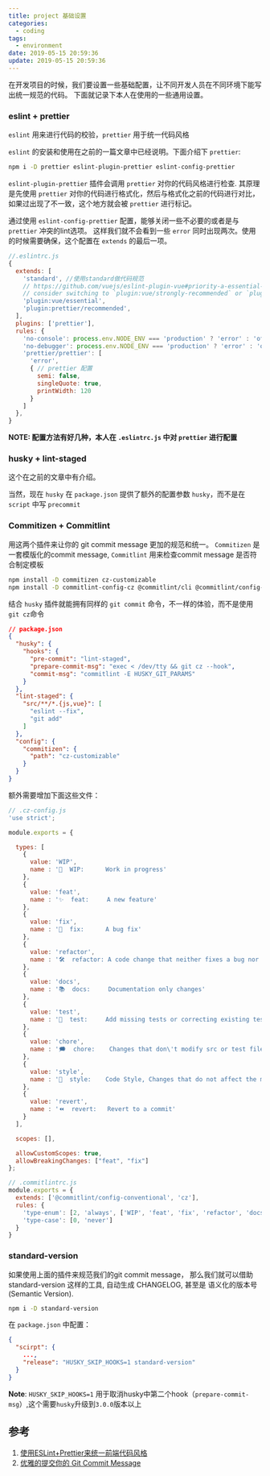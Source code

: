 ```yaml
---
title: project 基础设置
categories:
  - coding
tags:
  - environment
date: 2019-05-15 20:59:36
update: 2019-05-15 20:59:36
---
```


在开发项目的时候，我们要设置一些基础配置，让不同开发人员在不同环境下能写出统一规范的代码。
下面就记录下本人在使用的一些通用设置。

### eslint + prettier

`eslint` 用来进行代码的校验，`prettier` 用于统一代码风格

`eslint` 的安装和使用在之前的一篇文章中已经说明。下面介绍下 `prettier`:

```bash
npm i -D prettier eslint-plugin-prettier eslint-config-prettier
```

`eslint-plugin-prettier` 插件会调用 `prettier` 对你的代码风格进行检查.
其原理是先使用 `prettier` 对你的代码进行格式化，然后与格式化之前的代码进行对比，如果过出现了不一致，这个地方就会被 `prettier` 进行标记。
 
通过使用 `eslint-config-prettier` 配置，能够关闭一些不必要的或者是与 `prettier` 冲突的lint选项。
这样我们就不会看到一些 `error` 同时出现两次。使用的时候需要确保，这个配置在 `extends` 的最后一项。

```js
//.eslintrc.js
{
  extends: [
    'standard', //使用standard做代码规范
    // https://github.com/vuejs/eslint-plugin-vue#priority-a-essential-error-prevention
    // consider switching to `plugin:vue/strongly-recommended` or `plugin:vue/recommended` for stricter rules.
    'plugin:vue/essential',
    'plugin:prettier/recommended',
  ],
  plugins: ['prettier'],
  rules: {
    'no-console': process.env.NODE_ENV === 'production' ? 'error' : 'off',
    'no-debugger': process.env.NODE_ENV === 'production' ? 'error' : 'off',
    'prettier/prettier': [
      'error',
      { // prettier 配置
        semi: false,
        singleQuote: true,
        printWidth: 120
      }
    ]
  },
}
```

**NOTE: 配置方法有好几种，本人在 `.eslintrc.js` 中对 `prettier` 进行配置**

### husky + lint-staged

这个在之前的文章中有介绍。

当然，现在 `husky` 在 `package.json` 提供了额外的配置参数 `husky`，而不是在 `script` 中写 `precommit`

### Commitizen + Commitlint

用这两个插件来让你的 git commit message 更加的规范和统一。
`Commitizen` 是一套模版化的commit message, `Commitlint` 用来检查commit message 是否符合制定模板

```bash
npm install -D commitizen cz-customizable
npm install -D commitlint-config-cz @commitlint/cli @commitlint/config-conventional
```

结合 `husky` 插件就能拥有同样的 `git commit` 命令，不一样的体验，而不是使用 `git cz`命令

```json
// package.json
{
  "husky": {
    "hooks": {
      "pre-commit": "lint-staged",
      "prepare-commit-msg": "exec < /dev/tty && git cz --hook",
      "commit-msg": "commitlint -E HUSKY_GIT_PARAMS"
    }
  },
  "lint-staged": {
    "src/**/*.{js,vue}": [
      "eslint --fix",
      "git add"
    ]
  },
  "config": {
    "commitizen": {
      "path": "cz-customizable"
    }
  }
}
```

额外需要增加下面这些文件：

```js
// .cz-config.js
'use strict';

module.exports = {

  types: [
    {
      value: 'WIP',
      name : '💪  WIP:      Work in progress'
    },
    {
      value: 'feat',
      name : '✨  feat:     A new feature'
    },
    {
      value: 'fix',
      name : '🐞  fix:      A bug fix'
    },
    {
      value: 'refactor',
      name : '🛠  refactor: A code change that neither fixes a bug nor adds a feature'
    },
    {
      value: 'docs',
      name : '📚  docs:     Documentation only changes'
    },
    {
      value: 'test',
      name : '🏁  test:     Add missing tests or correcting existing tests'
    },
    {
      value: 'chore',
      name : '🗯  chore:    Changes that don\'t modify src or test files. Such as updating build tasks, package manager'
    },
    {
      value: 'style',
      name : '💅  style:    Code Style, Changes that do not affect the meaning of the code (white-space, formatting, missing semi-colons, etc)'
    },
    {
      value: 'revert',
      name : '⏪  revert:   Revert to a commit'
    }
  ],

  scopes: [],

  allowCustomScopes: true,
  allowBreakingChanges: ["feat", "fix"]
};

```

```js
// .commitlintrc.js
module.exports = {
  extends: ['@commitlint/config-conventional', 'cz'],
  rules: {
    'type-enum': [2, 'always', ['WIP', 'feat', 'fix', 'refactor', 'docs', 'test', 'chore', 'style', 'revert']],
    'type-case': [0, 'never']
  }
}   
```

### standard-version

如果使用上面的插件来规范我们的git commit message，
那么我们就可以借助 standard-version 这样的工具, 自动生成 CHANGELOG, 甚至是 语义化的版本号(Semantic Version).

```bash
npm i -D standard-version
```

在 `package.json` 中配置：

```json
{
  "scirpt": {
    ...,
    "release": "HUSKY_SKIP_HOOKS=1 standard-version"
  }
}
```

**Note**: `HUSKY_SKIP_HOOKS=1` 用于取消husky中第二个hook（`prepare-commit-msg`）,这个需要`husky`升级到`3.0.0`版本以上


## 参考

1. [使用ESLint+Prettier来统一前端代码风格](https://juejin.im/post/5b27a326e51d45588a7dac57)
2. [优雅的提交你的 Git Commit Message](https://juejin.im/post/5afc5242f265da0b7f44bee4#heading-7)

